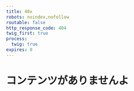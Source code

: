 ```yaml
---
title: 40x
robots: noindex,nofollow
routable: false
http_response_code: 404
twig_first: true
process:
  twig: true
expires: 0
---
```


# コンテンツがありませんよ

